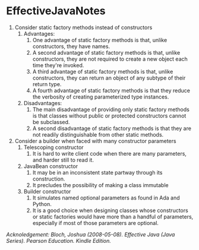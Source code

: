 # EffectiveJavaNotes

1. Consider static factory methods instead of constructors
    1. Advantages: 
        1. One advantage of static factory methods is that, unlike constructors, they have names.
        2. A second advantage of static factory methods is that, unlike constructors, they are not required to create a new object each time they're invoked.
        3. A third advantage of static factory methods is that, unlike constructors, they can return an object of any subtype of their return type.
        4. A fourth advantage of static factory methods is that they reduce the verbosity of creating parameterized type instances.
    2. Disadvantages:
        1. The main disadvantage of providing only static factory methods is that classes without public or protected constructors cannot be subclassed.
        2. A second disadvantage of static factory methods is that they are not readily distinguishable from other static methods.
3. Consider a builder when faced with many constructor parameters
    1. Telescoping constructor
        1. It is hard to write client code when there are many parameters, and harder still to read it.
    2. JavaBean constructor
        1. It may be in an inconsistent state partway through its construction.
        2. It precludes the possibility of making a class immutable
    3. Builder constructor
        1. It simulates named optional parameters as found in Ada and Python.
        2. It is a good choice when designing classes whose constructors or static factories would have more than a handful of parameters, especially if most of those parameters are optional.
           
    
    
    
    
    
    
    
*Acknoledgement: Bloch, Joshua (2008-05-08). Effective Java (Java Series). Pearson Education. Kindle Edition.* 